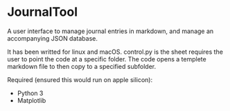 # JournalTool
A user interface to manage journal entries in markdown, and manage an accompanying JSON database.

It has been writted for linux and macOS.
control.py is the sheet requires the user to point the code at a specific folder.
The code opens a templete markdown file to then copy to a specified subfolder.

Required (ensured this would run on apple silicon):
* Python 3
* Matplotlib

